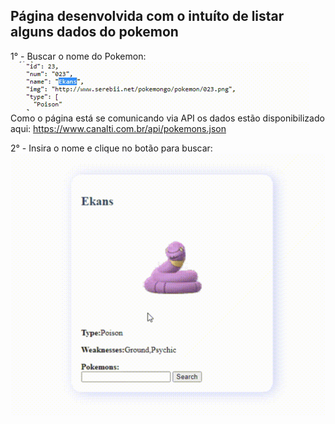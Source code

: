 ## Página desenvolvida com o intuíto de listar alguns dados do pokemon 

1° - Buscar o nome do Pokemon:<br>
<img src="Api_01.png"><br>
Como o página está se comunicando via API os dados estão disponibilizado aqui: https://www.canalti.com.br/api/pokemons.json

2° - Insira o nome e clique no botão para buscar:<br>
<img src="Api_02.png"><br>
